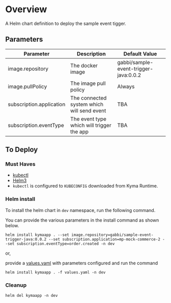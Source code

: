 # Overview

A Helm chart definition to deploy the sample event tigger.

## Parameters

| Parameter         | Description                                | Default Value                         |
| ----------------  | ------------------------------------------ | ------------------------------------- |
| image.repository  | The docker image                           | gabbi/sample-event-trigger-java:0.0.2 |
| image.pullPolicy  | The image pull policy                      | Always                                |
| subscription.application    | The connected system which will send event | TBA                                   |
| subscription.eventType | The event type which will trigger the app  | TBA                                   |

## To Deploy

### Must Haves

* [kubectl](https://kubernetes.io/docs/tasks/tools/install-kubectl/)
* [Helm3](https://helm.sh/docs/intro/install/)
* `kubectl` is configured to `KUBECONFIG` downloaded from Kyma Runtime.

### Helm install

To install the helm chart in `dev` namespace, run the following command.

You can provide the various parameters in the install command as shown below.

```shell script
helm install kymaapp . --set image.repository=gabbi/sample-event-trigger-java:0.0.2 --set subscription.application=mp-mock-commerce-2 --set subscription.eventType=order.created -n dev
```

or,

provide a [values.yaml](./values.yaml) with parameters configured and run the command

```shell script
helm install kymaapp . -f values.yaml -n dev
```

### Cleanup

```shell script
helm del kymaapp -n dev
```
